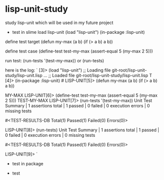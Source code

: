 # lisp-unit-study
study lisp-unit which will be used in my future project


* test in slime
load lisp-unit
(load "lisp-unit")
(in-package :lisp-unit)

define test target
(defun my-max (a b)
  (if (> a b) a b))

define test case
(define-test test-my-max
  (assert-equal 5 (my-max 2 5)))

run test:
(run-tests '(test-my-max))
or 
(run-tests)

here is the log:
`
[3]> (load "lisp-unit")
;; Loading file git-root/lisp-unit-study/lisp-unit.lisp ...
;; Loaded file git-root/lisp-unit-study/lisp-unit.lisp
T
[4]> (in-package :lisp-unit)
#<PACKAGE LISP-UNIT>
LISP-UNIT[5]> (defun my-max (a b)
  (if (> a b) a b))

MY-MAX
LISP-UNIT[6]> (define-test test-my-max
  (assert-equal 5 (my-max 2 5)))
TEST-MY-MAX
LISP-UNIT[7]> (run-tests '(test-my-max))
Unit Test Summary
 | 1 assertions total
 | 1 passed
 | 0 failed
 | 0 execution errors
 | 0 missing tests

#<TEST-RESULTS-DB Total(1) Passed(1) Failed(0) Errors(0)>

LISP-UNIT[8]> (run-tests)
Unit Test Summary
 | 1 assertions total
 | 1 passed
 | 0 failed
 | 0 execution errors
 | 0 missing tests

#<TEST-RESULTS-DB Total(1) Passed(1) Failed(0) Errors(0)>

LISP-UNIT[9]> 
`

* test in package


* test 
